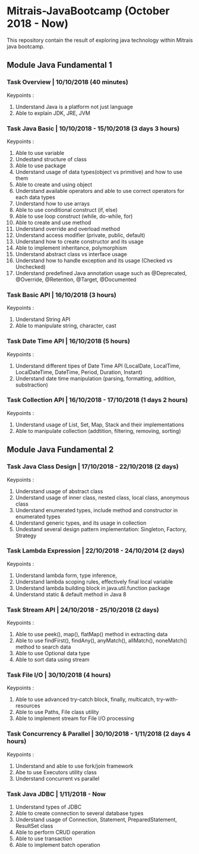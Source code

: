 # Mitrais-JavaBootcamp (October 2018 - Now)
This repository contain the result of exploring java technology within Mitrais java bootcamp.
## Module Java Fundamental 1
### Task Overview | 10/10/2018 (40 minutes)
Keypoints :
1. Understand Java is a platform not just language
2. Able to explain JDK, JRE, JVM
### Task Java Basic | 10/10/2018 - 15/10/2018 (3 days 3 hours)
Keypoints :
1. Able to use variable
2. Undestand structure of class
3. Able to use package
4. Understand usage of data types(object vs primitive) and how to use them
5. Able to create and using object
6. Understand available operators and able to use correct operators for each data types
7. Understand how to use arrays
8. Able to use conditional construct (if, else)
9. Able to use loop construct (while, do-while, for)
10. Able to create and use method
11. Understand override and overload method
12. Understand access modifier (private, public, default)
13. Understand how to create constructor and its usage
14. Able to implement inheritance, polymorphism
15. Understand abstract class vs interface usage
16. Understand how to handle exception and its usage (Checked vs Unchecked)
17. Understand predefined Java annotation usage such as @Deprecated, @Override, @Retention, @Target, @Documented
### Task Basic API | 16/10/2018 (3 hours)
Keypoints :
1. Understand String API
2. Able to manipulate string, character, cast
### Task Date Time API | 16/10/2018 (5 hours)
Keypoints :
1. Understand different tipes of Date Time API (LocalDate, LocalTime, LocalDateTime, DateTime, Period, Duration, Instant)
2. Understand date time manipulation (parsing, formatting, addition, substraction)
### Task Collection API | 16/10/2018 - 17/10/2018 (1 days 2 hours)
Keypoints :
1. Understand usage of List, Set, Map, Stack and their implementations
2. Able to manipulate collection (addtition, filtering, removing, sorting)
## Module Java Fundamental 2
### Task Java Class Design | 17/10/2018 - 22/10/2018 (2 days)
Keypoints :
1. Understand usage of abstract class
2. Understand usage of inner class, nested class, local class, anonymous class
3. Understand enumerated types, include method and constructor in enumerated types
4. Understand generic types, and its usage in collection
5. Undestand several design pattern implementation: Singleton, Factory, Strategy
### Task Lambda Expression | 22/10/2018 - 24/10/2014 (2 days)
Keypoints :
1. Understand lambda form, type inference, 
2. Understand lambda scoping rules, effectively final local variable
3. Understand lambda building block in java.util.function package
4. Understand static & default method in Java 8
### Task Stream API | 24/10/2018 - 25/10/2018 (2 days)
Keypoints :
1. Able to use peek(), map(), flatMap() method in extracting data
2. Able to use findFirst(), findAny(), anyMatch(), allMatch(), noneMatch() method to search data
3. Able to use Optional data type
4. Able to sort data using stream
### Task File I/O | 30/10/2018 (4 hours)
Keypoints :
1. Able to use advanced try-catch block, finally, multicatch, try-with-resources
2. Able to use Paths, File class utility
3. Able to implement stream for File I/O processing
### Task Concurrency & Parallel | 30/10/2018 - 1/11/2018 (2 days 4 hours)
Keypoints :
1. Understand and able to use fork/join framework
2. Abe to use Executors utility class
3. Understand concurrent vs parallel
### Task Java JDBC | 1/11/2018 - Now
1. Understand types of JDBC
2. Able to create connection to several database types
3. Understand usage of Connection, Statement, PreparedStatement, ResultSet class
4. Able to perform CRUD operation
5. Able to use transaction
6. Able to implement batch operation
